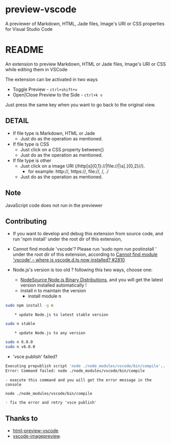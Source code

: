 # preview-vscode

A previewer of Markdown, HTML, Jade files, Image's URI or CSS properties for Visual Studio Code
# README

An extension to preview Markdown, HTML or Jade files, Image's URI or CSS while editing them in VSCode

The extension can be activated in two ways

* Toggle Preview - `ctrl+shift+v`
* Open|Close Preview to the Side - `ctrl+k v`

Just press the same key when you want to go back to the original view.

## DETAIL

+ If file type is Markdown, HTML or Jade
    - Just do as the operation as mentioned.
+ If file type is CSS
    - Just click on a CSS property between{}
    - Just do as the operation as mentioned.
+ If file type is other
    - Just click on a image URI (/http[s]{0,1}:\/\/|file:\/\/|\s[\.]{0,2}\//).
        * for example: http://, https://, file://, /, ./
    - Just do as the operation as mentioned.

## Note

JavaScript code does not run in the previewer

## Contributing

+ If you want to develop and debug this extension from source code, and run 'npm install' under the root dir of this extension,

+ Cannot find module 'vscode'? Please run 'sudo npm run postinstall ' under the root dir of this extension,
according to [Cannot find module 'vscode' – where is vscode.d.ts now installed? #2810](https://github.com/Microsoft/vscode/issues/2810)

+ Node.js's version is too old ? following this two ways, choose one:
    - [NodeSource Node.js Binary Distributions](https://github.com/nodesource/distributions), and you will get the latest version installed automatically !
    - install n to maintain the version
        * install module n
```bash
sudo npm install -g n
```
        * update Node.js to latest stable version
```bash
sudo n stable
```
        * update Node.js to any version
```bash
sudo n 6.0.0
sudo n v6.0.0
```

+ 'vsce publish' failed?
```bash
Executing prepublish script 'node ./node_modules/vscode/bin/compile'...
Error: Command failed: node ./node_modules/vscode/bin/compile
```
    - execute this command and you will get the error message in the console
```bash
node ./node_modules/vscode/bin/compile
```
    - fix the error and retry 'vsce publish'
## Thanks to

+ [html-preview-vscode](https://github.com/tht13/html-preview-vscode.git).
+ [vscode-imagepreview](https://github.com/buzzfrog/vscode-imagepreview.git).